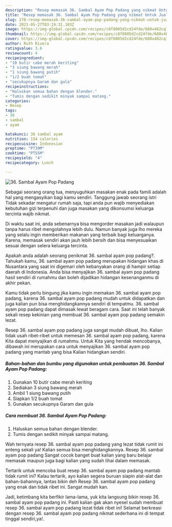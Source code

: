 ```yaml
---
description: "Resep memasak 36. Sambal Ayam Pop Padang yang nikmat Untuk Jualan"
title: "Resep memasak 36. Sambal Ayam Pop Padang yang nikmat Untuk Jualan"
slug: 278-resep-memasak-36-sambal-ayam-pop-padang-yang-nikmat-untuk-jualan
date: 2021-05-27T03:19:31.103Z
image: https://img-global.cpcdn.com/recipes/c8f8005d2cd24fde/680x482cq70/36-sambal-ayam-pop-padang-foto-resep-utama.jpg
thumbnail: https://img-global.cpcdn.com/recipes/c8f8005d2cd24fde/680x482cq70/36-sambal-ayam-pop-padang-foto-resep-utama.jpg
cover: https://img-global.cpcdn.com/recipes/c8f8005d2cd24fde/680x482cq70/36-sambal-ayam-pop-padang-foto-resep-utama.jpg
author: Ruth Rivera
ratingvalue: 3.6
reviewcount: 4
recipeingredient:
- "10 butir cabe merah keriting"
- "3 siung bawang merah"
- "1 siung bawang putih"
- "1/2 buah tomat"
- "secukupnya Garam dan gula"
recipeinstructions:
- "Haluskan semua bahan dengan blender."
- "Tumis dengan sedikit minyak sampai matang."
categories:
- Resep
tags:
- 36
- sambal
- ayam

katakunci: 36 sambal ayam 
nutrition: 154 calories
recipecuisine: Indonesian
preptime: "PT39M"
cooktime: "PT55M"
recipeyield: "4"
recipecategory: Lunch

---
```



![36. Sambal Ayam Pop Padang](https://img-global.cpcdn.com/recipes/c8f8005d2cd24fde/680x482cq70/36-sambal-ayam-pop-padang-foto-resep-utama.jpg)

Sebagai seorang orang tua, menyuguhkan masakan enak pada famili adalah hal yang mengasyikan bagi kamu sendiri. Tanggung jawab seorang istri Tidak sekadar mengatur rumah saja, tapi anda pun wajib menyediakan kebutuhan gizi terpenuhi dan juga masakan yang dikonsumsi keluarga tercinta wajib nikmat.

Di waktu  saat ini, anda sebenarnya bisa mengorder masakan jadi walaupun tanpa harus ribet mengolahnya lebih dulu. Namun banyak juga lho mereka yang selalu ingin memberikan makanan yang terbaik bagi keluarganya. Karena, memasak sendiri akan jauh lebih bersih dan bisa menyesuaikan sesuai dengan selera keluarga tercinta. 



Apakah anda adalah seorang penikmat 36. sambal ayam pop padang?. Tahukah kamu, 36. sambal ayam pop padang merupakan hidangan khas di Nusantara yang saat ini digemari oleh kebanyakan orang di hampir setiap daerah di Indonesia. Anda bisa menyajikan 36. sambal ayam pop padang hasil sendiri di rumahmu dan boleh dijadikan hidangan kesenanganmu di akhir pekan.

Kamu tidak perlu bingung jika kamu ingin memakan 36. sambal ayam pop padang, karena 36. sambal ayam pop padang mudah untuk didapatkan dan juga kalian pun bisa menghidangkannya sendiri di tempatmu. 36. sambal ayam pop padang dapat dimasak lewat beragam cara. Saat ini telah banyak sekali resep kekinian yang membuat 36. sambal ayam pop padang semakin lezat.

Resep 36. sambal ayam pop padang juga sangat mudah dibuat, lho. Kalian tidak usah ribet-ribet untuk memesan 36. sambal ayam pop padang, karena Kita dapat menyajikan di rumahmu. Untuk Kita yang hendak mencobanya, dibawah ini merupakan cara untuk menyajikan 36. sambal ayam pop padang yang mantab yang bisa Kalian hidangkan sendiri.

<!--inarticleads1-->

##### Bahan-bahan dan bumbu yang digunakan untuk pembuatan 36. Sambal Ayam Pop Padang:

1. Gunakan 10 butir cabe merah keriting
1. Sediakan 3 siung bawang merah
1. Ambil 1 siung bawang putih
1. Siapkan 1/2 buah tomat
1. Gunakan secukupnya Garam dan gula




<!--inarticleads2-->

##### Cara membuat 36. Sambal Ayam Pop Padang:

1. Haluskan semua bahan dengan blender.
1. Tumis dengan sedikit minyak sampai matang.




Wah ternyata resep 36. sambal ayam pop padang yang lezat tidak rumit ini enteng sekali ya! Kalian semua bisa menghidangkannya. Resep 36. sambal ayam pop padang Sangat cocok banget buat kalian yang baru belajar memasak maupun juga bagi kalian yang sudah lihai dalam memasak.

Tertarik untuk mencoba buat resep 36. sambal ayam pop padang mantab tidak rumit ini? Kalau tertarik, ayo kalian segera buruan siapin alat-alat dan bahan-bahannya, lantas bikin deh Resep 36. sambal ayam pop padang yang enak dan tidak ribet ini. Sangat mudah kan. 

Jadi, ketimbang kita berfikir lama-lama, yuk kita langsung bikin resep 36. sambal ayam pop padang ini. Pasti kalian gak akan nyesel sudah membuat resep 36. sambal ayam pop padang lezat tidak ribet ini! Selamat berkreasi dengan resep 36. sambal ayam pop padang nikmat sederhana ini di tempat tinggal sendiri,ya!.

